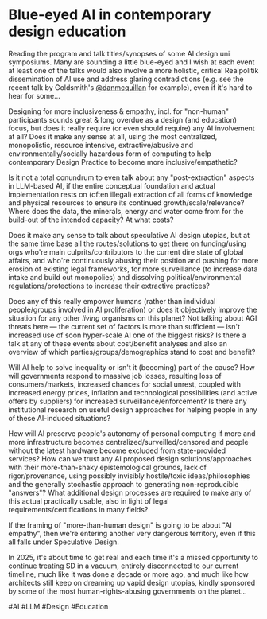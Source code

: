 # Blue-eyed AI in contemporary design education

Reading the program and talk titles/synopses of some AI design uni symposiums.
Many are sounding a little blue-eyed and I wish at each event at least one of
the talks would also involve a more holistic, critical Realpolitik dissemination
of AI use and address glaring contradictions (e.g. see the recent talk by
Goldsmith's
[@danmcquillan](https://kolektiva.social/@danmcquillan/114465197223453512) for
example), even if it's hard to hear for some...

Designing for more inclusiveness & empathy, incl. for "non-human" participants
sounds great & long overdue as a design (and education) focus, but does it
really require (or even should require) any AI involvement at all? Does it make
any sense at all, using the most centralized, monopolistic, resource intensive,
extractive/abusive and environmentally/socially hazardous form of computing to
help contemporary Design Practice to become more inclusive/empathetic?

Is it not a total conundrum to even talk about any "post-extraction" aspects in
LLM-based AI, if the entire conceptual foundation and actual implementation
rests on (often illegal) extraction of all forms of knowledge and physical
resources to ensure its continued growth/scale/relevance? Where does the data,
the minerals, energy and water come from for the build-out of the intended
capacity? At what costs?

Does it make any sense to talk about speculative AI design utopias, but at the
same time base all the routes/solutions to get there on funding/using orgs
who're main culprits/contributors to the current dire state of global affairs,
and who're continuously abusing their position and pushing for more erosion of
existing legal frameworks, for more surveillance (to increase data intake and
build out monopolies) and dissolving political/environmental
regulations/protections to increase their extractive practices?

Does any of this really empower humans (rather than individual people/groups
involved in AI proliferation) or does it objectively improve the situation for
any other _living_ organisms on this planet? Not talking about AGI threats here
— the current set of factors is more than sufficient — isn't increased use of
soon hyper-scale AI one of the biggest risks? Is there a talk at any of these
events about cost/benefit analyses and also an overview of which
parties/groups/demographics stand to cost and benefit?

Will AI help to solve inequality or isn't it (becoming) part of the cause? How
will governments respond to massive job losses, resulting loss of
consumers/markets, increased chances for social unrest, coupled with increased
energy prices, inflation and technological possibilities (and active offers by
suppliers) for increased surveillance/enforcement? Is there any institutional
research on useful design approaches for helping people in any of these
AI-induced situations?

How will AI preserve people's autonomy of personal computing if more and more
infrastructure becomes centralized/surveilled/censored and people without the
latest hardware become excluded from state-provided services? How can we trust
any AI proposed design solutions/approaches with their more-than-shaky
epistemological grounds, lack of rigor/provenance, using possibly invisibly
hostile/toxic ideas/philosophies and the generally stochastic approach to
generating non-reproducible "answers"? What additional design processes are
required to make any of this actual practically usable, also in light of legal
requirements/certifications in many fields?

If the framing of "more-than-human design" is going to be about "AI empathy",
then we're entering another very dangerous territory, even if this all falls
under Speculative Design.

In 2025, it's about time to get real and each time it's a missed opportunity to
continue treating SD in a vacuum, entirely disconnected to our current timeline,
much like it was done a decade or more ago, and much like how architects still
keep on dreaming up vapid design utopias, kindly sponsored by some of the most
human-rights-abusing governments on the planet...

#AI #LLM #Design #Education
